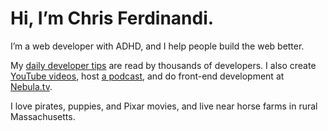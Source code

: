 # Hi, I’m Chris Ferdinandi.

I’m a web developer with ADHD, and I help people build the web better.

My [daily developer tips](https://gomakethings.com/articles) are read by thousands of developers. I also create [YouTube videos](https://youtube.com/@gomakethings), host [a podcast](https://gomakethings.com/podcast), and do front-end development at [Nebula.tv](https://nebula.tv/).

I love pirates, puppies, and Pixar movies, and live near horse farms in rural Massachusetts.
